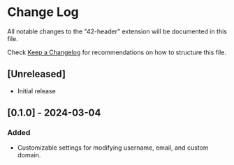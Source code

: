 # Change Log

All notable changes to the "42-header" extension will be documented in this file.

Check [Keep a Changelog](http://keepachangelog.com/) for recommendations on how to structure this file.

## [Unreleased]

-   Initial release

## [0.1.0] - 2024-03-04

### Added

-   Customizable settings for modifying username, email, and custom domain.
